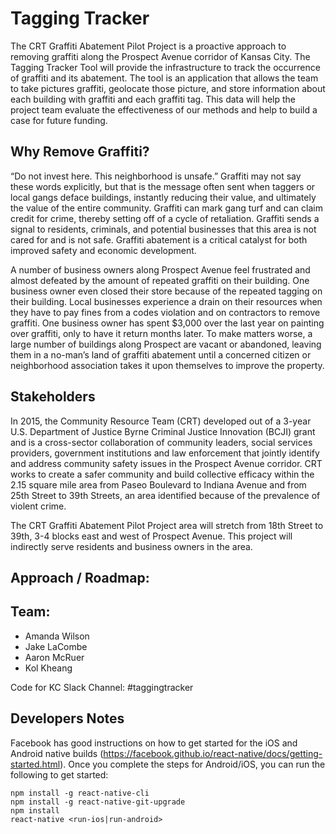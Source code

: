# Tagging Tracker
The CRT Graffiti Abatement Pilot Project is a proactive approach to removing graffiti along the Prospect Avenue corridor of Kansas City. The Tagging Tracker Tool will provide the infrastructure to track the occurrence of graffiti and its abatement. The tool is an application that allows the team to take pictures graffiti, geolocate those picture, and store information about each building with graffiti and each graffiti tag. This data will help the project team evaluate the effectiveness of our methods and help to build a case for future funding.
 
## Why Remove Graffiti?
“Do not invest here. This neighborhood is unsafe.” Graffiti may not say these words explicitly, but that is the message often sent when taggers or local gangs deface buildings, instantly reducing their value, and ultimately the value of the entire community. Graffiti can mark gang turf and can claim credit for crime, thereby setting off of a cycle of retaliation. Graffiti sends a signal to residents, criminals, and potential businesses that this area is not cared for and is not safe. Graffiti abatement is a critical catalyst for both improved safety and economic development.
 
A number of business owners along Prospect Avenue feel frustrated and almost defeated by the amount of repeated graffiti on their building. One business owner even closed their store because of the repeated tagging on their building. Local businesses experience a drain on their resources when they have to pay fines from a codes violation and on contractors to remove graffiti. One business owner has spent $3,000 over the last year on painting over graffiti, only to have it return months later. To make matters worse, a large number of buildings along Prospect are vacant or abandoned, leaving them in a no-man’s land of graffiti abatement until a concerned citizen or neighborhood association takes it upon themselves to improve the property.
 
## Stakeholders
In 2015, the Community Resource Team (CRT) developed out of a 3-year U.S. Department of Justice Byrne Criminal Justice Innovation (BCJI) grant and is a cross-sector collaboration of community leaders, social services providers, government institutions and law enforcement that jointly identify and address community safety issues in the Prospect Avenue corridor. CRT works to create a safer community and build collective efficacy within the 2.15 square mile area from Paseo Boulevard to Indiana Avenue and from 25th Street to 39th Streets, an area identified because of the prevalence of violent crime.
 
The CRT Graffiti Abatement Pilot Project area will stretch from 18th Street to 39th, 3-4 blocks east and west of Prospect Avenue. This project will indirectly serve residents and business owners in the area.
  
## Approach / Roadmap:
 

## Team:
* Amanda Wilson
* Jake LaCombe
* Aaron McRuer
* Kol Kheang

Code for KC Slack Channel: #taggingtracker


## Developers Notes

Facebook has good instructions on how to get started for the iOS and Android native builds (https://facebook.github.io/react-native/docs/getting-started.html). Once you complete the steps for Android/iOS, you can run the following to get started:

    npm install -g react-native-cli
    npm install -g react-native-git-upgrade
    npm install
    react-native <run-ios|run-android>
